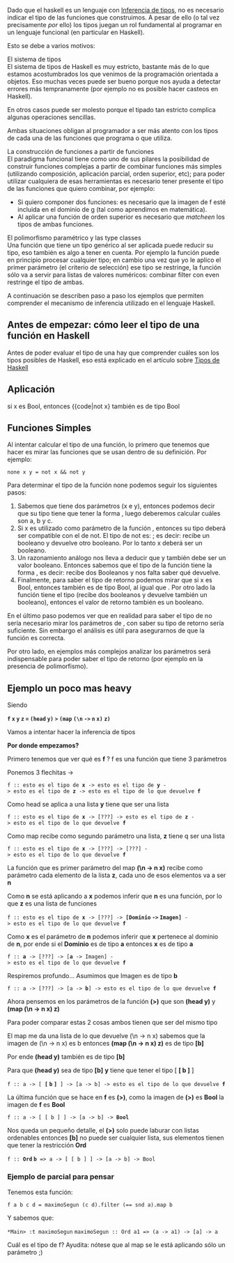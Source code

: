 Dado que el haskell es un lenguaje con [Inferencia de tipos](inferencia-de-tipos.html), no es necesario indicar el tipo de las funciones que construimos. A pesar de ello (o tal vez precisamente *por* ello) los tipos juegan un rol fundamental al programar en un lenguaje funcional (en particular en Haskell).

Esto se debe a varios motivos:

El sistema de tipos  
El sistema de tipos de Haskell es muy estricto, bastante más de lo que estamos acostumbrados los que venimos de la programación orientada a objetos. Eso muchas veces puede ser bueno porque nos ayuda a detectar errores más tempranamente (por ejemplo no es posible hacer casteos en Haskell).

En otros casos puede ser molesto porque el tipado tan estricto complica algunas operaciones sencillas.

Ambas situaciones obligan al programador a ser más atento con los tipos de cada una de las funciones que programa o que utiliza.

<!-- -->

La construcción de funciones a partir de funciones  
El paradigma funcional tiene como uno de sus pilares la posibilidad de construir funciones complejas a partir de combinar funciones más simples (utilizando composición, aplicación parcial, orden superior, etc); para poder utilizar cualquiera de esas herramientas es necesario tener presente el tipo de las funciones que quiero combinar, por ejemplo:

-   Si quiero componer dos funciones: es necesario que la imagen de f esté incluida en el dominio de g (tal como aprendimos en matemática).
-   Al aplicar una función de orden superior es necesario que *matcheen* los tipos de ambas funciones.

<!-- -->

El polimorfismo paramétrico y las type classes  
Una función que tiene un tipo genérico al ser aplicada puede reducir su tipo, eso también es algo a tener en cuenta. Por ejemplo la función puede en principio procesar cualquier tipo; en cambio una vez que yo le aplico el primer parámetro (el criterio de selección) ese tipo se restringe, la función sólo va a servir para listas de valores numéricos: combinar filter con even restringe el tipo de ambas.

A continuación se describen paso a paso los ejemplos que permiten comprender el mecanismo de inferencia utilizado en el lenguaje Haskell.

Antes de empezar: cómo leer el tipo de una función en Haskell
-------------------------------------------------------------

Antes de poder evaluar el tipo de una hay que comprender cuáles son los tipos posibles de Haskell, eso está explicado en el artículo sobre [Tipos de Haskell](tipos-de-haskell.html)

Aplicación
----------

si x es Bool, entonces {{code|not x} también es de tipo Bool

Funciones Simples
-----------------

Al intentar calcular el tipo de una función, lo primero que tenemos que hacer es mirar las funciones que se usan dentro de su definición. Por ejemplo:

`none x y = not x && not y`

Para determinar el tipo de la función none podemos seguir los siguientes pasos:

1.  Sabemos que tiene dos parámetros (x e y), entonces podemos decir que su tipo tiene que tener la forma , luego deberemos calcular cuáles son a, b y c.
2.  Si x es utilizado como parámetro de la función , entonces su tipo deberá ser compatible con el de not. El tipo de not es: ; es decir: recibe un booleano y devuelve otro booleano. Por lo tanto x deberá ser un booleano.
3.  Un razonamiento análogo nos lleva a deducir que y también debe ser un valor booleano. Entonces sabemos que el tipo de la función tiene la forma , es decir: recibe dos Booleanos y nos falta saber qué devuelve.
4.  Finalmente, para saber el tipo de retorno podemos mirar que si x es Bool, entonces también es de tipo Bool, al igual que . Por otro lado la función tiene el tipo (recibe dos booleanos y devuelve también un booleano), entonces el valor de retorno también es un booleano.

En el último paso podemos ver que en realidad para saber el tipo de no sería necesario mirar los parámetros de , con saber su tipo de retorno sería suficiente. Sin embargo el análisis es útil para asegurarnos de que la función es correcta.

Por otro lado, en ejemplos más complejos analizar los parámetros será indispensable para poder saber el tipo de retorno (por ejemplo en la presencia de polimorfismo).

Ejemplo un poco mas heavy
-------------------------

Siendo

**`f` `x` `y` `z` `=` `(head` `y)` `>` `(map` `(\n` `->` `n` `x)` `z)`**

Vamos a intentar hacer la inferencia de tipos

**Por donde empezamos?**

Primero tenemos que ver qué es **f** ? f es una función que tiene 3 parámetros

Ponemos 3 flechitas -&gt;

`f :: esto es el tipo de `**`x`**` -> esto es el tipo de `**`y`**` -> esto es el tipo de `**`z`**` -> esto es el tipo de lo que devuelve `**`f`**

Como head se aplica a una lista **y** tiene que ser una lista

`f :: esto es el tipo de `**`x`**` -> [???] -> esto es el tipo de `**`z`**` -> esto es el tipo de lo que devuelve `**`f`**

Como map recibe como segundo parámetro una lista, **z** tiene q ser una lista

`f :: esto es el tipo de `**`x`**` -> [???] -> [???] -> esto es el tipo de lo que devuelve `**`f`**

La función que es primer parámetro del map **(\\n -&gt; n x)** recibe como parámetro cada elemento de la lista **z**, cada uno de esos elementos va a ser **n**

Como **n** se está aplicando a **x** podemos inferir que **n** es una función, por lo que **z** es una lista de funciones

`f :: esto es el tipo de `**`x`**` -> [???] -> `**`[Dominio` `->` `Imagen]`**` -> esto es el tipo de lo que devuelve `**`f`**

Como **x** es el parámetro de **n** podemos inferir que **x** pertenece al dominio de **n**, por ende si el **Dominio** es de tipo **a** entonces **x** es de tipo **a**

`f :: `**`a`**` -> [???] -> [`**`a`**` -> Imagen] -> esto es el tipo de lo que devuelve `**`f`**

Respiremos profundo... Asumimos que Imagen es de tipo **b**

`f :: a -> [???] -> [a -> `**`b`**`] -> esto es el tipo de lo que devuelve `**`f`**

Ahora pensemos en los parámetros de la función **(&gt;)** que son **(head y)** y **(map (\\n -&gt; n x) z)**

Para poder comparar estas 2 cosas ambos tienen que ser del mismo tipo

El map me da una lista de lo que devuelve (\\n -&gt; n x) sabemos que la imagen de (\\n -&gt; n x) es b entonces **(map (\\n -&gt; n x) z)** es de tipo **\[b\]**

Por ende **(head y)** también es de tipo **\[b\]**

Para que **(head y)** sea de tipo **\[b\]** **y** tiene que tener el tipo \[ **\[ b \]** \]

`f :: a -> [ `**`[` `b` `]`**` ] -> [a -> b] -> esto es el tipo de lo que devuelve `**`f`**

La última función que se hace en **f** es **(&gt;)**, como la imagen de **(&gt;)** es **Bool** la imagen de **f** es **Bool**

`f :: a -> [ [ b ] ] -> [a -> b] -> `**`Bool`**

Nos queda un pequeño detalle, el **(&gt;)** solo puede laburar con listas ordenables entonces **\[b\]** no puede ser cualquier lista, sus elementos tienen que tener la restricción **Ord**

`f :: `**`Ord` `b`**` => a -> [ [ b ] ] -> [a -> b] -> Bool`

### Ejemplo de parcial para pensar

Tenemos esta función:

`f a b c d = maximoSegun (c d).filter (== snd a).map b`

Y sabemos que:

`*Main> :t maximoSegun`
`maximoSegun :: Ord a1 => (a -> a1) -> [a] -> a`

Cuál es el tipo de f? Ayudita: nótese que al map se le está aplicando sólo un parámetro ;)
